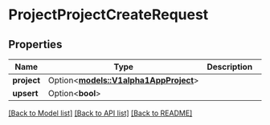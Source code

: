 # ProjectProjectCreateRequest

## Properties

Name | Type | Description | Notes
------------ | ------------- | ------------- | -------------
**project** | Option<[**models::V1alpha1AppProject**](v1alpha1AppProject.md)> |  | [optional]
**upsert** | Option<**bool**> |  | [optional]

[[Back to Model list]](../README.md#documentation-for-models) [[Back to API list]](../README.md#documentation-for-api-endpoints) [[Back to README]](../README.md)


